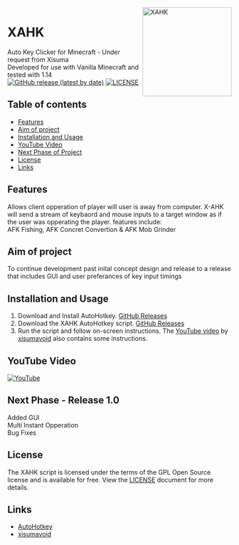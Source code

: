 <img align='right' src='https://raw.githubusercontent.com/monpjc/XAHK/master/welcomepic.png' width='200px' alt='XAHK' />

# XAHK
Auto Key Clicker for Minecraft - Under request from Xisuma<br>
Developed for use with Vanilla Minecraft and tested with 1.14<br>
[![GitHub release (latest by date)](https://img.shields.io/github/v/release/monpjc/XAHK)](https://github.com/monpjc/XAHK/releases)
[![LICENSE](https://img.shields.io/github/license/monpjc/XAHK)](https://github.com/monpjc/XAHK/blob/master/LICENSE)

## Table of contents

- [Features](#Features)
- [Aim of project](#Aim-of-project)
- [Installation and Usage](#Installation-and-Usage)
- [YouTube Video](#YouTube-Video)
- [Next Phase of Project](#Next-Phase----Release-1.0)
- [License](#License)
- [Links](#Links)

## Features
Allows client opperation of player will user is away from computer. X-AHK will send a stream of keybaord and mouse inputs to a target window as if the user was opperating the player. features include:<br>
AFK Fishing, AFK Concret Convertion & AFK Mob Grinder

## Aim of project
To continue development past inital concept design and release to a release that includes GUI and user preferances of key input timings

## Installation and Usage

1. Download and Install AutoHotkey. [GitHub Releases](https://github.com/Lexikos/AutoHotkey_L/releases)
2. Download the XAHK AutoHotkey script. [GitHub Releases](https://github.com/monpjc/XAHK/releases)
3. Run the script and follow on-screen instructions. The [YouTube video](https://youtu.be/-wKW0OovGK4?t=280) by [xisumavoid](https://www.youtube.com/channel/UCU9pX8hKcrx06XfOB-VQLdw) also contains some instructions.

## YouTube Video

[![YouTube](https://img.youtube.com/vi/-wKW0OovGK4/0.jpg)](https://youtu.be/-wKW0OovGK4?t=280 "Click to play on YouTube")

## Next Phase - Release 1.0
Added GUI<br>
Multi Instant Opperation<br>
Bug Fixes<br>

## License

The XAHK script is licensed under the terms of the GPL Open Source license and is available for free. View the [LICENSE](https://github.com/monpjc/XAHK/blob/master/LICENSE) document for more details.

## Links

- [AutoHotkey](https://github.com/Lexikos/AutoHotkey_L)
- [xisumavoid](https://www.youtube.com/channel/UCU9pX8hKcrx06XfOB-VQLdw)


